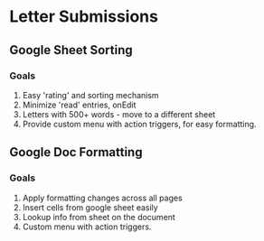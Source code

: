 # Letter Submissions

## Google Sheet Sorting
### Goals
1. Easy 'rating' and sorting mechanism
2. Minimize 'read' entries, onEdit
3. Letters with 500+ words - move to a different sheet
4. Provide custom menu with action triggers, for easy formatting.

## Google Doc Formatting
### Goals
1. Apply formatting changes across all pages
2. Insert cells from google sheet easily
3. Lookup info from sheet on the document
4. Custom menu with action triggers.